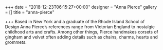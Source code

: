 +++
date = "2018-12-23T06:15:27+00:00"
designer = "Anna Pierce"
gallery = []
title = "anna-pierce"

+++
Based in New York and a graduate of the Rhode Island School of Design Anna Pierce’s references range from Victorian England to nostalgic childhood arts and crafts. Among other things, Pierce handmakes corsets of gingham and velvet often adding details such as chains, charms, hearts and grommets.